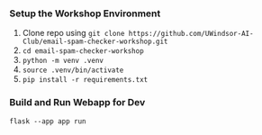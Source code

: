 
### Setup the Workshop Environment
1. Clone repo using `git clone https://github.com/UWindsor-AI-Club/email-spam-checker-workshop.git`
2. `cd email-spam-checker-workshop`
3. `python -m venv .venv`
4. `source .venv/bin/activate`
5. `pip install -r requirements.txt`


### Build and Run Webapp for Dev
`flask --app app run`
